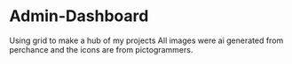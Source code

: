 # Admin-Dashboard
Using grid to make a hub of my projects
All images were ai generated from perchance and the icons are from pictogrammers.